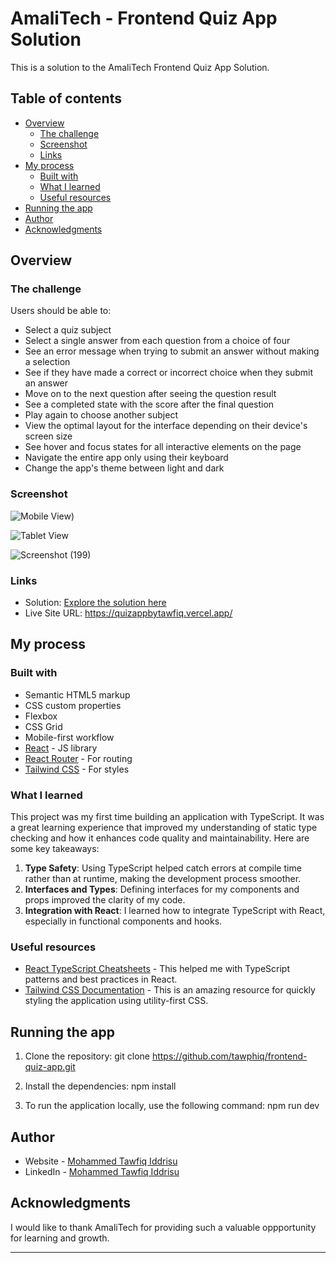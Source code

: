 # AmaliTech - Frontend Quiz App Solution

This is a solution to the AmaliTech Frontend Quiz App Solution.

## Table of contents

- [Overview](#overview)
  - [The challenge](#the-challenge)
  - [Screenshot](#screenshot)
  - [Links](#links)
- [My process](#my-process)
  - [Built with](#built-with)
  - [What I learned](#what-i-learned)
  - [Useful resources](#useful-resources)
- [Running the app](#running-the-app)
- [Author](#author)
- [Acknowledgments](#acknowledgments)

## Overview

### The challenge

Users should be able to:

- Select a quiz subject
- Select a single answer from each question from a choice of four
- See an error message when trying to submit an answer without making a selection
- See if they have made a correct or incorrect choice when they submit an answer
- Move on to the next question after seeing the question result
- See a completed state with the score after the final question
- Play again to choose another subject
- View the optimal layout for the interface depending on their device's screen size
- See hover and focus states for all interactive elements on the page
- Navigate the entire app only using their keyboard
- Change the app's theme between light and dark

### Screenshot

![Mobile View)](https://github.com/Tawphiq/frontend-quiz-app/assets/84660782/c867431e-45cd-4728-8a45-207d0db96854)

![Tablet View](https://github.com/Tawphiq/frontend-quiz-app/assets/84660782/a0c6c230-b99e-4522-acbf-7ea1a69199fa)

![Screenshot (199)](https://github.com/Tawphiq/frontend-quiz-app/assets/84660782/53f28f68-d94e-4238-a53f-4195f947a5e3)




### Links

- Solution: [Explore the solution here](https://quizappbytawfiq.vercel.app/)
- Live Site URL: https://quizappbytawfiq.vercel.app/

## My process

### Built with

- Semantic HTML5 markup
- CSS custom properties
- Flexbox
- CSS Grid
- Mobile-first workflow
- [React](https://reactjs.org/) - JS library
- [React Router](https://reactrouter.com/) - For routing
- [Tailwind CSS](https://tailwindcss.com/) - For styles

### What I learned

This project was my first time building an application with TypeScript. It was a great learning experience that improved my understanding of static type checking and how it enhances code quality and maintainability. Here are some key takeaways:

1. **Type Safety**: Using TypeScript helped catch errors at compile time rather than at runtime, making the development process smoother.
2. **Interfaces and Types**: Defining interfaces for my components and props improved the clarity of my code.
3. **Integration with React**: I learned how to integrate TypeScript with React, especially in functional components and hooks.


### Useful resources

- [React TypeScript Cheatsheets](https://react-typescript-cheatsheet.netlify.app/) - This helped me with TypeScript patterns and best practices in React.
- [Tailwind CSS Documentation](https://tailwindcss.com/docs) - This is an amazing resource for quickly styling the application using utility-first CSS.


## Running the app

1. Clone the repository:
   git clone https://github.com/tawphiq/frontend-quiz-app.git

2. Install the dependencies:
   npm install

3. To run the application locally, use the following command:
   npm run dev


## Author

- Website - [Mohammed Tawfiq Iddrisu](https://tawfiq-portfolio.vercel.app/)
- LinkedIn - [Mohammed Tawfiq Iddrisu](https://www.linkedin.com/in/tawphiq/)

## Acknowledgments

I would like to thank AmaliTech for providing such a valuable oppportunity for learning and growth.

---
